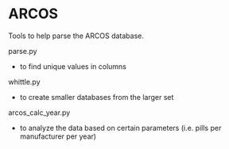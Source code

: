 # ARCOS
Tools to help parse the ARCOS database.

parse.py
- to find unique values in columns

whittle.py
- to create smaller databases from the larger set

arcos_calc_year.py
- to analyze the data based on certain parameters (i.e. pills per manufacturer per year)
